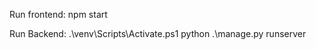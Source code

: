 
Run frontend:
    npm start

Run Backend:
    .\venv\Scripts\Activate.ps1
    python .\manage.py runserver
